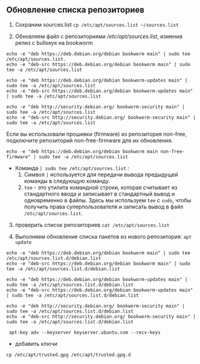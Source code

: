## Обновление списка репозиториев
1. Cохраним sources.list
`cp /etc/apt/sources.list ~/sources.list`

2. Обновляем файл с репозиториями _/etc/apt/sources.list_, изменив релиз с bullseye на bookworm
```
echo -e "deb https://deb.debian.org/debian bookworm main" | sudo tee /etc/apt/sources.list.
echo -e "deb-src https://deb.debian.org/debian bookworm main" | sudo tee -a /etc/apt/sources.list
```
```
echo -e "deb https://deb.debian.org/debian bookworm-updates main" | sudo tee -a /etc/apt/sources.list
echo -e "deb-src https://deb.debian.org/debian bookworm-updates main" | sudo tee -a /etc/apt/sources.list

```
```
echo -e "deb http://security.debian.org/ bookworm-security main" | sudo tee -a /etc/apt/sources.list
echo -e "deb-src http://security.debian.org/ bookworm-security main" | sudo tee -a /etc/apt/sources.list
```
 Если вы использовали прошивки (firmware) из репозитория non-free, подключите репозиторий non-free-firmware для их обновления.
```
echo -e "deb https://deb.debian.org/debian bookworm main non-free-firmware" | sudo tee -a /etc/apt/sources.list
```
- Команда `| sudo tee /etc/apt/sources.list` : 
	1. Символ `|` используется для передачи вывода предыдущей команды в следующую команду. 
	2. `tee` - это утилита командной строки, которая считывает из стандартного ввода и записывает в стандартный вывод и одновременно в файлы. Здесь мы используем `tee` с `sudo`, чтобы получить права суперпользователя и записать вывод в файл `/etc/apt/sources.list`.

3. проверить список репозиториев
`cat /etc/apt/sources.list`

4. Выполняем обновление списка пакетов из нового репозитория:
`apt update`

```
echo -e "deb https://deb.debian.org/debian bookworm main" | sudo tee /etc/apt/sources.list.d/debian.list
echo -e "deb-src https://deb.debian.org/debian bookworm main" | sudo tee -a /etc/apt/sources.list.d/debian.list
```
```
echo -e "deb https://deb.debian.org/debian bookworm-updates main" | sudo tee -a /etc/apt/sources.list.d/debian.list
echo -e "deb-src https://deb.debian.org/debian bookworm-updates main" | sudo tee -a /etc/apt/sources.list.d/debian.list

```
```
echo -e "deb http://security.debian.org/ bookworm-security main" | sudo tee -a /etc/apt/sources.list.d/debian.list
echo -e "deb-src http://security.debian.org/ bookworm-security main" | sudo tee -a /etc/apt/sources.list.d/debian.list
```

```
 apt-key adv --keyserver keyserver.ubuntu.com --recv-keys 
```
- добавить ключи

```
cp /etc/apt/trusted.gpg /etc/apt/trusted.gpg.d
```